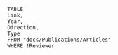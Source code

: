 ```dataview
TABLE 
Link, 
Year, 
Direction,
Type
FROM "docs/Publications/Articles"
WHERE !Reviewer
```








